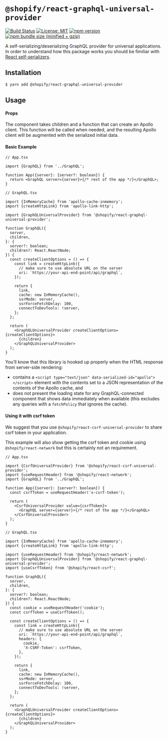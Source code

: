 # `@shopify/react-graphql-universal-provider`

[![Build Status](https://travis-ci.org/Shopify/quilt.svg?branch=master)](https://travis-ci.org/Shopify/quilt)
[![License: MIT](https://img.shields.io/badge/License-MIT-green.svg)](LICENSE.md) [![npm version](https://badge.fury.io/js/%40shopify%2Freact-graphql-universal-provider.svg)](https://badge.fury.io/js/%40shopify%2Freact-graphql-universal-provider.svg) [![npm bundle size (minified + gzip)](https://img.shields.io/bundlephobia/minzip/@shopify/react-graphql-universal-provider.svg)](https://img.shields.io/bundlephobia/minzip/@shopify/react-graphql-universal-provider.svg)

A self-serializing/deserializing GraphQL provider for universal applications. In order to understand how this package works you should be fimiliar with [React self-serializers](https://github.com/Shopify/quilt/tree/master/packages/react-self-serializers#self-serializers).

## Installation

```bash
$ yarn add @shopify/react-graphql-universal-provider
```

## Usage

#### Props

The component takes children and a function that can create an Apollo client. This function will be called when needed, and the resulting Apollo client will be augmented with the serialized initial data.

#### Basic Example

```tsx
// App.tsx

import {GraphQL} from '../GraphQL';

function App({server}: {server?: boolean}) {
  return <GraphQL server={server}>{/* rest of the app */}</GraphQL>;
}
```

```tsx
// GraphQL.tsx

import {InMemoryCache} from 'apollo-cache-inmemory';
import {createHttpLink} from 'apollo-link-http';

import {GraphQLUniversalProvider} from '@shopify/react-graphql-universal-provider';

function GraphQL({
  server,
  children,
}: {
  server?: boolean;
  children?: React.ReactNode;
}) {
  const createClientOptions = () => {
    const link = createHttpLink({
      // make sure to use absolute URL on the server
      uri: `https://your-api-end-point/api/graphql`,
    });

    return {
      link,
      cache: new InMemoryCache(),
      ssrMode: server,
      ssrForceFetchDelay: 100,
      connectToDevTools: !server,
    };
  };

  return (
    <GraphQLUniversalProvider createClientOptions={createClientOptions}>
      {children}
    </GraphQLUniversalProvider>
  );
}
```

You’ll know that this library is hooked up properly when the HTML response from server-side rendering:

- contains a `<script type="text/json" data-serialized-id="apollo"></script>` element with the contents set to a JSON representation of the contents of the Apollo cache, and
- does not present the loading state for any GraphQL-connected component that shows data immediately when available (this excludes any queries with a `fetchPolicy` that ignores the cache).

#### Using it with csrf token

We suggest that you use `@shopify/react-csrf-universal-provider` to share csrf token in your application.

This example will also show getting the csrf token and cookie using `@shopify/react-network` but this is certainly not an requirement.

```tsx
// App.tsx

import {CsrfUniversalProvider} from '@shopify/react-csrf-universal-provider';
import {useRequestHeader} from '@shopify/react-network';
import {GraphQL} from '../GraphQL';

function App({server}: {server?: boolean}) {
  const csrfToken = useRequestHeader('x-csrf-token');

  return (
    <CsrfUniversalProvider value={csrfToken}>
      <GraphQL server={server}>{/* rest of the app */}</GraphQL>
    </CsrfUniversalProvider>
  );
}
```

```tsx
// GraphQL.tsx

import {InMemoryCache} from 'apollo-cache-inmemory';
import {createHttpLink} from 'apollo-link-http';

import {useRequestHeader} from '@shopify/react-network';
import {GraphQLUniversalProvider} from '@shopify/react-graphql-universal-provider';
import {useCsrfToken} from '@shopify/react-csrf';

function GraphQL({
  server,
  children,
}: {
  server?: boolean;
  children?: React.ReactNode;
}) {
  const cookie = useRequestHeader('cookie');
  const csrfToken = useCsrfToken();

  const createClientOptions = () => {
    const link = createHttpLink({
      // make sure to use absolute URL on the server
      uri: `https://your-api-end-point/api/graphql`,
      headers: {
        cookie,
        'X-CSRF-Token': csrfToken,
      },
    });

    return {
      link,
      cache: new InMemoryCache(),
      ssrMode: server,
      ssrForceFetchDelay: 100,
      connectToDevTools: !server,
    };
  };

  return (
    <GraphQLUniversalProvider createClientOptions={createClientOptions}>
      {children}
    </GraphQLUniversalProvider>
  );
}
```

